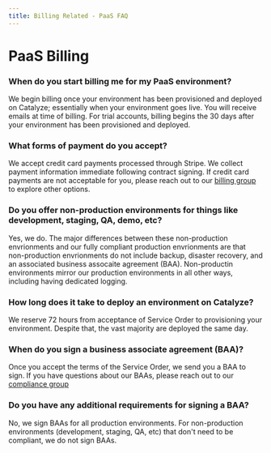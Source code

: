 ```yaml
---
title: Billing Related - PaaS FAQ
---
```


# PaaS Billing

### When do you start billing me for my PaaS environment?

We begin billing once your environment has been provisioned and deployed on Catalyze; essentially when your environment goes live. You will receive emails at time of billing. For trial accounts, billing begins the 30 days after your environment has been provisioned and deployed.

### What forms of payment do you accept?

We accept credit card payments processed through Stripe. We collect payment information immediate following contract signing. If credit card payments are not acceptable for you, please reach out to our [billing group](mailto:billing@catalyze.io) to explore other options.

### Do you offer non-production environments for things like development, staging, QA, demo, etc?

Yes, we do. The major differences between these non-production envrionments and our fully compliant production envrionments are that non-production envrionments do not include backup, disaster recovery, and an associated business assocaite agreement (BAA). Non-productin environments mirror our production environments in all other ways, including having dedicated logging.

### How long does it take to deploy an environment on Catalyze?

We reserve 72 hours from acceptance of Service Order to provisioning your environment. Despite that, the vast majority are deployed the same day.

### When do you sign a business associate agreement (BAA)?

Once you accept the terms of the Service Order, we send you a BAA to sign. If you have questions about our BAAs, please reach out to our [compliance group](mailto:hipaa@catalyze.io)

### Do you have any additional requirements for signing a BAA?

No, we sign BAAs for all production environments. For non-production environments (development, staging, QA, etc) that don't need to be compliant, we do not sign BAAs.
